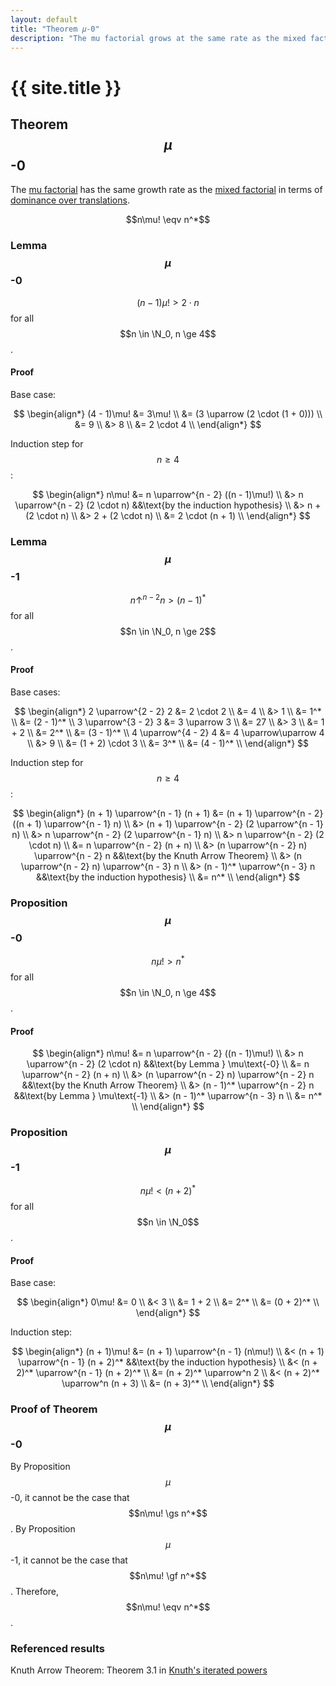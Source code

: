 ```yaml
---
layout: default
title: "Theorem 𝜇-0"
description: "The mu factorial grows at the same rate as the mixed factorial."
---
```

# {{ site.title }}
## Theorem $$\mu$$-0

The [mu factorial](/miscellaneous/googology/mu-factorial) has the same growth rate as the [mixed factorial](https://googology.fandom.com/wiki/Mixed_factorial) in terms of [dominance over translations](https://sites.google.com/site/largenumbers/home/3-3/asymptotics).

$$n\mu! \eqv n^*$$

### Lemma $$\mu$$-0

$$(n - 1)\mu! > 2 \cdot n$$ for all $$n \in \N_0, n \ge 4$$.

#### Proof

Base case:

$$
\begin{align*}
(4 - 1)\mu! &= 3\mu! \\
&= (3 \uparrow (2 \cdot (1 + 0))) \\
&= 9 \\
&> 8 \\
&= 2 \cdot 4 \\
\end{align*}
$$

Induction step for $$n \ge 4$$:

$$
\begin{align*}
n\mu! &= n \uparrow^{n - 2} ((n - 1)\mu!) \\
&> n \uparrow^{n - 2} (2 \cdot n) &&\text{by the induction hypothesis} \\
&> n + (2 \cdot n) \\
&> 2 + (2 \cdot n) \\
&= 2 \cdot (n + 1) \\
\end{align*}
$$

### Lemma $$\mu$$-1

$$n \uparrow^{n - 2} n > (n - 1)^*$$ for all $$n \in \N_0, n \ge 2$$.

#### Proof

Base cases:

$$
\begin{align*}
2 \uparrow^{2 - 2} 2 &= 2 \cdot 2 \\
&= 4 \\
&> 1 \\
&= 1^* \\
&= (2 - 1)^* \\
3 \uparrow^{3 - 2} 3 &= 3 \uparrow 3 \\
&= 27 \\
&> 3 \\
&= 1 + 2 \\
&= 2^* \\
&= (3 - 1)^* \\
4 \uparrow^{4 - 2} 4 &= 4 \uparrow\uparrow 4 \\
&> 9 \\
&= (1 + 2) \cdot 3 \\
&= 3^* \\
&= (4 - 1)^* \\
\end{align*}
$$

Induction step for $$n \ge 4$$:

$$
\begin{align*}
(n + 1) \uparrow^{n - 1} (n + 1) &= (n + 1) \uparrow^{n - 2} ((n + 1) \uparrow^{n - 1} n) \\
&> (n + 1) \uparrow^{n - 2} (2 \uparrow^{n - 1} n) \\
&> n \uparrow^{n - 2} (2 \uparrow^{n - 1} n) \\
&> n \uparrow^{n - 2} (2 \cdot n) \\
&= n \uparrow^{n - 2} (n + n) \\
&> (n \uparrow^{n - 2} n) \uparrow^{n - 2} n &&\text{by the Knuth Arrow Theorem} \\
&> (n \uparrow^{n - 2} n) \uparrow^{n - 3} n \\
&> (n - 1)^* \uparrow^{n - 3} n &&\text{by the induction hypothesis} \\
&= n^* \\
\end{align*}
$$

### Proposition $$\mu$$-0

$$n\mu! > n^*$$ for all $$n \in \N_0, n \ge 4$$.

#### Proof

$$
\begin{align*}
n\mu! &= n \uparrow^{n - 2} ((n - 1)\mu!) \\
&> n \uparrow^{n - 2} (2 \cdot n) &&\text{by Lemma } \mu\text{-0} \\
&= n \uparrow^{n - 2} (n + n) \\
&> (n \uparrow^{n - 2} n) \uparrow^{n - 2} n &&\text{by the Knuth Arrow Theorem} \\
&> (n - 1)^* \uparrow^{n - 2} n &&\text{by Lemma } \mu\text{-1} \\
&> (n - 1)^* \uparrow^{n - 3} n \\
&= n^* \\
\end{align*}
$$

### Proposition $$\mu$$-1

$$n\mu! < (n + 2)^*$$ for all $$n \in \N_0$$.

#### Proof

Base case:

$$
\begin{align*}
0\mu! &= 0 \\
&< 3 \\
&= 1 + 2 \\
&= 2^* \\
&= (0 + 2)^* \\
\end{align*}
$$

Induction step:

$$
\begin{align*}
(n + 1)\mu! &= (n + 1) \uparrow^{n - 1} (n\mu!) \\
&< (n + 1) \uparrow^{n - 1} (n + 2)^* &&\text{by the induction hypothesis} \\
&< (n + 2)^* \uparrow^{n - 1} (n + 2)^* \\
&= (n + 2)^* \uparrow^n 2 \\
&< (n + 2)^* \uparrow^n (n + 3) \\
&= (n + 3)^* \\
\end{align*}
$$

### Proof of Theorem $$\mu$$-0

By Proposition $$\mu$$-0, it cannot be the case that $$n\mu! \gs n^*$$. By Proposition $$\mu$$-1, it cannot be the case that $$n\mu! \gf n^*$$. Therefore, $$n\mu! \eqv n^*$$.

### Referenced results

Knuth Arrow Theorem: Theorem 3.1 in [Knuth's iterated powers](https://www.sciencedirect.com/science/article/pii/0001870879900525)
